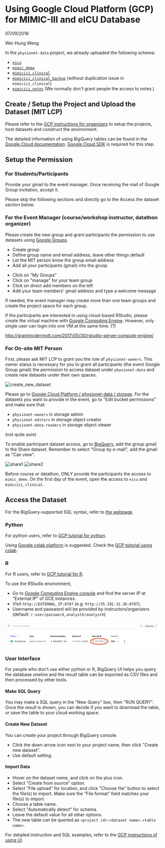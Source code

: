 # Using Google Cloud Platform (GCP) for MIMIC-III and eICU Database

07/09/2018

Wei-Hung Weng

In the `physionet-data` project, we already uploaded the following schema:

- [`eicu`](https://bigquery.cloud.google.com/dataset/physionet-data:eicu)
- [`mimic_demo`](https://bigquery.cloud.google.com/dataset/physionet-data:mimic_demo)
- [`mimiciii_clinical`](https://bigquery.cloud.google.com/dataset/physionet-data:mimiciii_clinical)
- [`mimiciii_clinical_backup`](https://bigquery.cloud.google.com/dataset/physionet-data:mimiciii_clinical_backup) (without duplication issue in `mimiciii_clinical`)
- [`mimiciii_notes`](https://bigquery.cloud.google.com/dataset/physionet-data:mimiciii_notes) (We normally don't grant people the access to notes.)

## Create / Setup the Project and Upload the Dataset (MIT LCP)

Please refer to the [GCP instructions for organizers](https://github.com/GoogleCloudPlatform/healthcare/tree/master/datathon/organizer) to setup the projects, host datasets and construct the environment.

The detailed information of using BigQuery tables can be found in the [Google Cloud documentation](https://cloud.google.com/bigquery/docs/tables-intro).
[Google Cloud SDK](https://cloud.google.com/sdk/install) is required for this step. 

## Setup the Permission

### For Students/Participants

Provide your gmail to the event manager.
Once receiving the mail of Google Group invitation, accept it.

Please skip the following sections and directly go to the Access the dataset section below.

### For the Event Manager (course/workshop instructor, datathon organizer)

Please create the new group and grant participants the permission to use datasets using [Google Groups](https://groups.google.com/).

- Create group
- Define group name and email address, leave other things default
- Let the MIT person know the group email address
- Add all your participants (gmail) into the gruop

* Click on "My Groups"
* Click on "manage" for your team group
* Click on direct add members on the left
* Add your team members' gmail address and type a welcome message

If needed, the event manager may create more than one team groups and create the project space for each group.

If the participants are interested in using cloud-based RStudio, please create the virtual machine with [Google Computing Engine](https://cloud.google.com/compute/).
However, only single user can login into one VM at the same time. (?)

http://grantmcdermott.com/2017/05/30/rstudio-server-compute-engine/

### For On-site MIT Person

First, please ask MIT LCP to grant you the role of `physionet-owners`. 
This owner status is necessary for you to grant all participants (the event Google Group gmail) the permission to access dataset under `physionet-data` and create new datasets under their own spaces.

![create_new_dataset](create_new_dataset.png)

Please go to [Google Cloud Platform / physionet-data / storage](https://console.cloud.google.com/storage/browser?project=physionet-data). 
For the datasets you want to provide in the event, go to "Edit bucket permissions" and make sure that:

- `physionet-owners` in storage admin
- `physionet-editors` in storage object creator
- `physionet-data-readers` in storage object viewer

(not quite sure)

To enable participant dataset access, go to [BigQuery](https://bigquery.cloud.google.com/), add the group gmail to the Share dataset. Remember to select "Group by e-mail", add the gmail as "Can view".

![share1](share1.png)
![share2](share2.png)

Before course or datathon, ONLY provide the participants the access to `mimic_demo`.
On the first day of the event, open the access to `eicu` and `mimiciii_clinical`.

## Access the Dataset

For the BigQuery-supported SQL syntax, refer to [the webpage](https://cloud.google.com/bigquery/docs/reference/standard-sql/).

### Python
For python users, refer to [GCP tutorial for python](tutorial_py.ipynb).

Using [Google colab platform](https://colab.research.google.com/) is suggested. 
Check the [GCP tutorial using colab](http://colab.research.google.com/github/GoogleCloudPlatform/healthcare/blob/master/datathon/nusdatathon18/tutorials/bigquery_tutorial.ipynb). 

### R
For R users, refer to [GCP tutorial for R](tutorial_R.Rmd).

To use the RStudio environment, 

- Go to [Google Computing Engine console](https://console.cloud.google.com/compute/instances?project=datathon-client-00) and find the server IP at "External IP" of GCE instances. 
- Visit `http://EXTERNAL_IP:8787` (e.g. `http://35.192.32.36:8787`).
- Username and password will be provided by instructors/organizers (default: `r-user/password`, `analystX/analystX`)

![rstudio_ip](img/external_ip.png)

### User Interface
For people who don't use either python or R, BigQuery UI helps you query the database oneline and the result table can be exported as CSV files and then processed by other tools.

#### Make SQL Query
You may make a SQL query in the "New Query" box, then "RUN QUERY". 
Once the result is shown, you can decide if you want to download the table, or save the table to your cloud working space.

#### Create New Dataset
You can create your project through BigQuery console. 

- Click the down arrow icon next to your project name, then click "Create new dataset".
- Use default setting.

#### Import Data

- Hover on the dataset name, and click on the plus icon.
- Select "Create from source" option.
- Select "File upload" for location, and click "Choose file" button to select the file(s) to import. Make sure the "File format" field matches your file(s) to import.
- Choose a table name.
- Select "Automatically detect" for schema.
- Leave the default value for all other options.
- The new table can be queried as `<project id>:<dataset name>.<table name>`.

For detailed instruction and SQL examples, refer to the [GCP instructions of using UI](tutorial_ui.md).
